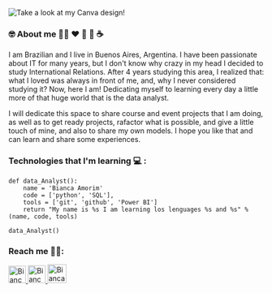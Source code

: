 
![Take a look at my Canva design!](https://user-images.githubusercontent.com/59603723/96593169-91da7a00-12bf-11eb-9fb6-97667dc21979.png)

### :nerd_face: About me :rainbow_flag:  :heart: :sushi: :chocolate_bar: :coffee:

I am Brazilian and I live in Buenos Aires, Argentina. I have been passionate about IT for many years, but I don't know why crazy in my head I decided to study International Relations. After 4 years studying this area, I realized that: what I loved was always in front of me, and, why I never considered studying it? Now, here I am! Dedicating myself to learning every day a little more of that huge world that is the data analyst.  


I will dedicate this space to share course and event projects that I am doing, as well as to get ready projects, rafactor what is possible, and give a little touch of mine, and also to share my own models. I hope you like that and can learn and share some experiences. 






### Technologies that I'm learning :computer: :

```Py
def data_Analyst():
    name = 'Bianca Amorim'
    code = ['python', 'SQL'],
    tools = ['git', 'github', 'Power BI']
    return "My name is %s I am learning los lenguages %s and %s" %(name, code, tools)

data_Analyst()
```






### Reach me :female_detective::

<p>
  <a href="http://www.linkedin.com/in/amorimbiadev">
    <img src="https://user-images.githubusercontent.com/59603723/96601831-c3a40e80-12c8-11eb-96de-d5c66cddcb28.png" alt="Bianca Amorim's LinkedIn Profile" height="34" width="34">
  </a>
  
   <a href="https://mobile.twitter.com/dev_amorim">
    <img src="https://user-images.githubusercontent.com/59603723/96600833-c18d8000-12c7-11eb-9d07-22f81040184f.png" alt="Bianca Amorim's LinkedIn Profile" height="35" width="35">
  </a>
  
  <a href="https://medium.com/@amorim.bia.dev">
    <img src="https://user-images.githubusercontent.com/59603723/96600920-d9650400-12c7-11eb-8dfd-42dc894c9d88.png" alt="Bianca Amorim's Medium Profile" height="37" width="37">
  </a>
</p>
